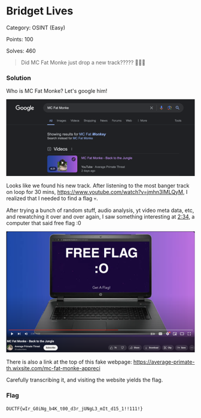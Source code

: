 # Bridget Lives

Category: OSINT (Easy)

Points: 100

Solves: 460

>Did MC Fat Monke just drop a new track????? 👀👀👀

### Solution

Who is MC Fat Monke? Let's google him!

![Google Search](/images/BackToTheJungleGoogleSearch.png)

Looks like we found his new track. After listening to the most banger track on loop for 30 mins, https://www.youtube.com/watch?v=jmhn3IMLQyM, I realized that I needed to find a flag :skull:.

After trying a bunch of random stuff, audio analysis, yt video meta data, etc, and rewatching it over and over again, I saw something interesting at [2:34](https://youtu.be/jmhn3IMLQyM?t=154), a computer that said free flag :0

![Yt Video](/images/BackToTheJungleYT.png)

There is also a link at the top of this fake webpage:
https://average-primate-th.wixsite.com/mc-fat-monke-appreci

Carefully transcribing it, and visiting the website yields the flag.

### Flag

```DUCTF{wIr_G0iNg_b4K_t00_d3r_jUNgL3_mIt_d15_1!!111!}```